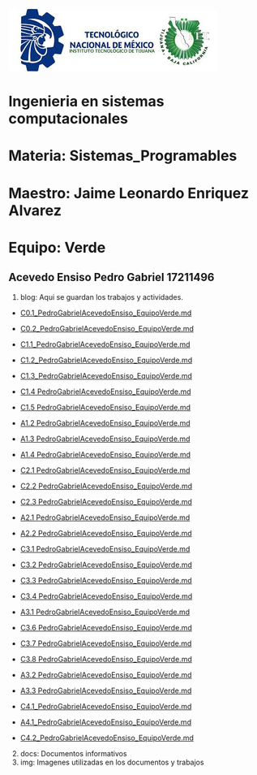 ![logo](/img/logo.jpg)
# Ingenieria en sistemas computacionales
# Materia: Sistemas_Programables
# Maestro: Jaime Leonardo Enriquez Alvarez
# Equipo: Verde
## Acevedo Ensiso Pedro Gabriel 17211496
1. blog: Aqui se guardan los trabajos y actividades.

+ [C0.1_PedroGabrielAcevedoEnsiso_EquipoVerde.md](blog/C0.1_PedroGabrielacevedoEnsiso_EquipoVerde.md)

+ [C0.2_PedroGabrielAcevedoEnsiso_EquipoVerde.md](blog/C0.2_PedroGabrielAcevedoEnsiso_Equipo_Verde.md)

+ [C1.1_PedroGabrielAcevedoEnsiso_EquipoVerde.md](blog/C1.1_PedroGabrielAcevedoEnsiso_EquipoVerde.md)

+ [C1.2_PedroGabrielAcevedoEnsiso_EquipoVerde.md](blog/C1.2_PedroGabrielAcevedoEnsiso_Verde.md)

+ [C1.3_PedroGabrielAcevedoEnsiso_EquipoVerde.md](blog/C1.3_PedroGabrielAcevedoEnsiso_Verde.md)

+ [C1.4 PedroGabrielAcevedoEnsiso_EquipoVerde.md](blog/C1.4_PedroGabrielAcevedoEnsiso_EquipoVerde.md)

+ [C1.5 PedroGabrielAcevedoEnsiso_EquipoVerde.md](blog/C1.5_PedroGabrielAcevedoEnsiso_EquipoVerde.md)

+ [A1.2 PedroGabrielAcevedoEnsiso_EquipoVerde.md](blog/A1.2_PedroGabrielAcevedoEnsiso_EquipoVerde.md)

+ [A1.3 PedroGabrielAcevedoEnsiso_EquipoVerde.md](blog/A1.3_PedroGabrielAcevedoEnsiso_EquipoVerde.md)

+ [A1.4 PedroGabrielAcevedoEnsiso_EquipoVerde.md](blog/A1.4_PedroGabrielAcevedoEnsiso_EquipoVerde.md)

+ [C2.1 PedroGabrielAcevedoEnsiso_EquipoVerde.md](blog/C2.1_PedroGabrielAcevedoEnsiso_EquipoVerde.md)

+ [C2.2 PedroGabrielAcevedoEnsiso_EquipoVerde.md](blog/C2.2_PedroGabrielacevedoEnsiso_EquipoVerde.md)

+ [C2.3 PedroGabrielAcevedoEnsiso_EquipoVerde.md](blog/C2.3_PedroGabrielAcevedoEnsiso_EquipoVerde.md)

+ [A2.1 PedroGabrielAcevedoEnsiso_EquipoVerde.md](blog/A2.1_PedroGabrielAcevedoEnsiso_EquipoVerde.md)

+ [A2.2 PedroGabrielAcevedoEnsiso_EquipoVerde.md](blog/A2.2__PedroGabrielAcevedoEnsiso_EquipoVerde.md)

+ [C3.1 PedroGabrielAcevedoEnsiso_EquipoVerde.md](blog/C3.1_PedroGabrielAcevedoEnsiso_EquipoVerde.md)

+ [C3.2 PedroGabrielAcevedoEnsiso_EquipoVerde.md](blog/C3.2_PedroGabrielAcevedoEnsiso_EquipoVerde.md)

+ [C3.3 PedroGabrielAcevedoEnsiso_EquipoVerde.md](blog/C3.3_PedroGabrielAcevedoEnsiso_EquipoVerde.md)

+ [C3.4 PedroGabrielAcevedoEnsiso_EquipoVerde.md](blog/C3.4_PedroGabrielAcevedoEnsiso_EquipoVerde.md)

+ [A3.1 PedroGabrielAcevedoEnsiso_EquipoVerde.md](blog/A3.1_PedroGabrielAcevedoEnsiso_Verde.md)

+ [C3.6 PedroGabrielAcevedoEnsiso_EquipoVerde.md](blog/C3.6_PedroGabrielAcevedoEnsiso_EquipoVerde.md)

+ [C3.7 PedroGabrielAcevedoEnsiso_EquipoVerde.md](blog/C3.7_PedroGabrielAcevedoEnsiso_EquipoVerde.md)

+ [C3.8 PedroGabrielAcevedoEnsiso_EquipoVerde.md](blog/C3.8_PedroGabrielAcevedoEnsiso_EquipoVerde.md)

+ [A3.2 PedroGabrielAcevedoEnsiso_EquipoVerde.md](blog/A3.2_PedroGabrielAcevedoEnsiso_EquipoVerde.md)

+ [A3.3 PedroGabrielAcevedoEnsiso_EquipoVerde.md](blog/A3.3_PedroGabrielAcevedoEnsiso_EquipoVerde.md)

+ [C4.1_PedroGabrielAcevedoEnsiso_EquipoVerde.md](blog/C4.1_PedroGabrielAcevedoEnsiso_EquipoVerde.md)

+ [A4.1_PedroGabrielAcevedoEnsiso_EquipoVerde.md](blog/A4.1_PedroGabrielAcevedoEnsiso_EquipoVerde.md)

+ [C4.2_PedroGabrielAcevedoEnsiso_EquipoVerde.md](blog/C4.2_PedroGabrielAcevedoEnsiso_EquipoVerde.md)

2. docs: Documentos informativos
3. img: Imagenes utilizadas en los documentos y trabajos
